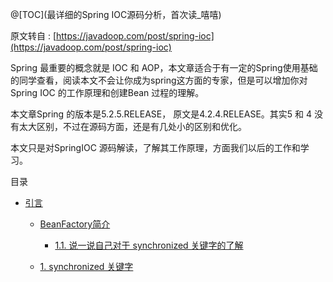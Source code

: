 @[TOC](最详细的Spring IOC源码分析，首次读_嘻嘻)

原文转自 : [https://javadoop.com/post/spring-ioc](https://javadoop.com/post/spring-ioc)

Spring 最重要的概念就是 IOC 和 AOP，本文章适合于有一定的Spring使用基础的同学查看，阅读本文不会让你成为spring这方面的专家，但是可以增加你对Spring IOC 的工作原理和创建Bean 过程的理解。

本文章Spring 的版本是5.2.5.RELEASE， 原文是4.2.4.RELEASE。其实5 和 4 没有太大区别，不过在源码方面，还是有几处小的区别和优化。

本文只是对SpringIOC 源码解读，了解其工作原理，方面我们以后的工作和学习。

目录
- [引言](#引言)
    - [BeanFactory简介](#BeanFactory简介)
        - [1.1. 说一说自己对于 synchronized 关键字的了解](#11-说一说自己对于-synchronized-关键字的了解)
		
	- [1. synchronized 关键字](#1-synchronized-关键字)	
		
		
